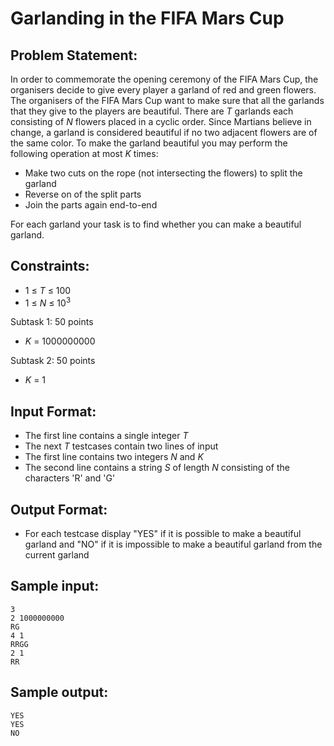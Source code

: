 # Garlanding in the FIFA Mars Cup

## Problem Statement: <br>
In order to commemorate the opening ceremony of the FIFA Mars Cup, the organisers decide to give every player a garland of red and green flowers. The organisers of the FIFA Mars Cup want to make sure that all the garlands that they give to the players are beautiful. There are _T_ garlands each consisting of _N_ flowers placed in a cyclic order. Since Martians believe in change, a garland is considered beautiful if no two adjacent flowers are of the same color. To make the garland beautiful you may perform the following operation at most _K_ times:
 - Make two cuts on the rope (not intersecting the flowers) to split the garland
 - Reverse on of the split parts
 - Join the parts again end-to-end

For each garland your task is to find whether you can make a beautiful garland.

## Constraints: <br>
 - 1 &le; _T_ &le; 100
 - 1 &le; _N_ &le; 10<sup>3</sup>

Subtask 1: 50 points
 - _K_ = 1000000000

Subtask 2: 50 points
 - _K_ = 1

## Input Format: <br>
 - The first line contains a single integer _T_
 - The next _T_ testcases contain two lines of input
 - The first line contains two integers _N_ and _K_
 - The second line contains a string _S_ of length _N_ consisting of the characters 'R' and 'G'

## Output Format: <br>
 - For each testcase display "YES" if it is possible to make a beautiful garland and "NO" if it is impossible to make a beautiful garland from the current garland

## Sample input: <br>
```
3
2 1000000000
RG
4 1
RRGG
2 1
RR
```

## Sample output: <br>
```
YES
YES
NO
```
